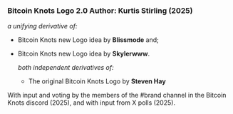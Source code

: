 ### Bitcoin Knots Logo 2.0 Author: **Kurtis Stirling** (2025) 
_a unifying derivative of:_

- Bitcoin Knots new Logo idea by **Blissmode** and;
- Bitcoin Knots new Logo idea by **Skylerwww**.

  _both independent derivatives of:_
  
  - The original Bitcoin Knots Logo by **Steven Hay**

With input and voting by the members of the #brand channel in the Bitcoin Knots discord (2025), and with input from X polls (2025).
